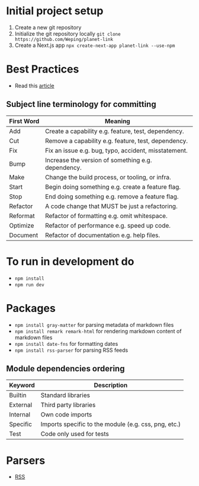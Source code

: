 # Initial project setup
1) Create a new git repository
2) Initialize the git repository locally
`git clone https://github.com/Weping/planet-link`
3) Create a Next.js app
`npx create-next-app planet-link --use-npm`

# Best Practices
- Read this [article](https://www.datree.io/resources/github-best-practices)

## Subject line terminology for committing
First Word | Meaning
--- | --
Add | Create a capability e.g. feature, test, dependency.
Cut | Remove a capability e.g. feature, test, dependency.
Fix | Fix an issue e.g. bug, typo, accident, misstatement.
Bump | Increase the version of something e.g. dependency.
Make | Change the build process, or tooling, or infra.
Start | Begin doing something e.g. create a feature flag.
Stop | End doing something e.g. remove a feature flag.
Refactor | A code change that MUST be just a refactoring.
Reformat | Refactor of formatting e.g. omit whitespace.
Optimize | Refactor of performance e.g. speed up code.
Document | Refactor of documentation e.g. help files.

# To run in development do
- `npm install`
- `npm run dev`

# Packages
- `npm install gray-matter` for parsing metadata of markdown files
- `npm install remark remark-html` for rendering markdown content of markdown files
- `npm install date-fns` for formatting dates
- `npm install rss-parser` for parsing RSS feeds

## Module dependencies ordering
Keyword | Description
--- | --
Builtin | Standard libraries
External | Third party libraries
Internal | Own code imports
Specific | Imports specific to the module (e.g. css, png, etc.)
Test | Code only used for tests

# Parsers
- [RSS](https://andreaskeller.name/blog/nextjs-rss-reader)
